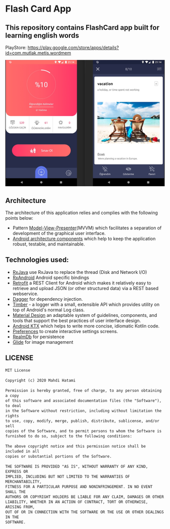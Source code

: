 
# Flash Card App

## This repository contains FlashCard app built for learning english words
PlayStore: https://play.google.com/store/apps/details?id=com.mutlak.metis.wordmem

![](screen.JPG)

## Architecture
The architecture of this application relies and complies with the following points below:
* Pattern [Model-View-Presenter](https://en.wikipedia.org/wiki/Model%E2%80%93view%E2%80%93presenter)(MVVM) which facilitates a separation of development of the graphical user interface.
* [Android architecture components](https://developer.android.com/topic/libraries/architecture/) which help to keep the application robust, testable, and maintainable.

## Technologies used:

* [RxJava](https://github.com/ReactiveX/RxJava) use RxJava to replace the thread (Disk and Network I/O)
* [RxAndroid](https://github.com/ReactiveX/RxAndroid) Android specific bindings
* [Retrofit](https://square.github.io/retrofit/) a REST Client for Android which makes it relatively easy to retrieve and upload JSON (or other structured data) via a REST based webservice.
* [Dagger](https://dagger.dev/) for dependency injection.
* [Timber](https://github.com/JakeWharton/timber) - a logger with a small, extensible API which provides utility on top of Android's normal Log class.
* [Material Design](https://material.io/develop/android/docs/getting-started/) an adaptable system of guidelines, components, and tools that support the best practices of user interface design.
* [Android KTX](https://developer.android.com/kotlin/ktx) which helps to write more concise, idiomatic Kotlin code.
* [Preferences](https://developer.android.com/guide/topics/ui/settings) to create interactive settings screens.
* [RealmDb](https://realm.io/) for persistence
* [Glide](https://github.com/bumptech/glide) for image management

## LICENSE
```
MIT License

Copyright (c) 2020 Mahdi Hatami

Permission is hereby granted, free of charge, to any person obtaining a copy
of this software and associated documentation files (the "Software"), to deal
in the Software without restriction, including without limitation the rights
to use, copy, modify, merge, publish, distribute, sublicense, and/or sell
copies of the Software, and to permit persons to whom the Software is
furnished to do so, subject to the following conditions:

The above copyright notice and this permission notice shall be included in all
copies or substantial portions of the Software.

THE SOFTWARE IS PROVIDED "AS IS", WITHOUT WARRANTY OF ANY KIND, EXPRESS OR
IMPLIED, INCLUDING BUT NOT LIMITED TO THE WARRANTIES OF MERCHANTABILITY,
FITNESS FOR A PARTICULAR PURPOSE AND NONINFRINGEMENT. IN NO EVENT SHALL THE
AUTHORS OR COPYRIGHT HOLDERS BE LIABLE FOR ANY CLAIM, DAMAGES OR OTHER
LIABILITY, WHETHER IN AN ACTION OF CONTRACT, TORT OR OTHERWISE, ARISING FROM,
OUT OF OR IN CONNECTION WITH THE SOFTWARE OR THE USE OR OTHER DEALINGS IN THE
SOFTWARE.
```
